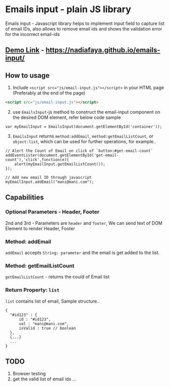 # Emails input - plain JS library

Emails input - Javascript library helps to implement input field to capture list of email IDs, also allows to remove email ids and shows the validation error for the incorrect email-ids

## [Demo Link](https://nadiafaya.github.io/emails-input/) - https://nadiafaya.github.io/emails-input/

## How to usage

1. Include `<script src="js/email-input.js"></script>` in your HTML page (Preferably at the end of the page)

```HTML
<script src="js/email-input.js"></script>
```
2. use `EmailsInput`-js method to construct the email-input component on the desired DOM element, refer below code sample
```
var myEmailInput = EmailsInput(document.getElementById('container'));
```
3. `EmailsInput` returns `method:addEmail`, `method:getEmailListCount`, or `object:list`, which can be used for further operations, for example..
```
// Alert the Count of Email on click of `button:#get-email-count`
addEventLister(document.getElementById('get-email-count'),'click',function(e){
    alert(myEmailInput.getEmailListCount());
});

// Add new email ID through javascript
myEmailInput.addEmail("mani@mani.com");

```

## Capabilities

### Optional Parameters - Header, Footer
2nd and 3rd - Parameters are `header` and `footer`, We can send text of DOM Element to render Header, Footer

### Method: addEmail
`addEmail` accepts `String: parameter` and the email is get added to the list.

### Method: getEmailListCount
`getEmailListCount` - returns the could of Email list

### Return Property: `list`
`list` contains list of email, Sample structure..
```
{
  "#id123" : {
      id : "#id123",
      val : "mani@mani.com",
      isValid : true // boolean
  },
  {...}
  ...
}
```

## TODO
1. Browser testing
2. get the valid list of email ids
...
